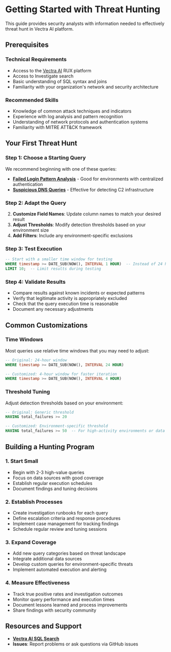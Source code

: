 # Getting Started with Threat Hunting

This guide provides security analysts with information needed to effectively threat hunt in Vectra AI platform.

## Prerequisites

### Technical Requirements
- Access to the [Vectra AI](https://www.vectra.ai) RUX platform
- Access to Investigate search
- Basic understanding of SQL syntax and joins
- Familiarity with your organization's network and security architecture

### Recommended Skills
- Knowledge of common attack techniques and indicators
- Experience with log analysis and pattern recognition
- Understanding of network protocols and authentication systems
- Familiarity with MITRE ATT&CK framework

## Your First Threat Hunt

### Step 1: Choose a Starting Query
We recommend beginning with one of these queries:
- **[Failed Login Pattern Analysis](../queries/authentication/failed-login-patterns.md)** - Good for environments with centralized authentication
- **[Suspicious DNS Queries](../queries/network/suspicious-dns-queries.md)** - Effective for detecting C2 infrastructure

### Step 2: Adapt the Query
2. **Customize Field Names**: Update column names to match your desired result
3. **Adjust Thresholds**: Modify detection thresholds based on your environment size
4. **Add Filters**: Include any environment-specific exclusions

### Step 3: Test Execution
```sql
-- Start with a smaller time window for testing
WHERE timestamp >= DATE_SUB(NOW(), INTERVAL 1 HOUR)  -- Instead of 24 hours
LIMIT 10;  -- Limit results during testing
```

### Step 4: Validate Results
- Compare results against known incidents or expected patterns
- Verify that legitimate activity is appropriately excluded
- Check that the query execution time is reasonable
- Document any necessary adjustments

## Common Customizations

### Time Windows
Most queries use relative time windows that you may need to adjust:
```sql
-- Original: 24-hour window
WHERE timestamp >= DATE_SUB(NOW(), INTERVAL 24 HOUR)

-- Customized: 4-hour window for faster iteration
WHERE timestamp >= DATE_SUB(NOW(), INTERVAL 4 HOUR)
```

### Threshold Tuning
Adjust detection thresholds based on your environment:
```sql
-- Original: Generic threshold
HAVING total_failures >= 20

-- Customized: Environment-specific threshold
HAVING total_failures >= 50  -- For high-activity environments or data type
```

## Building a Hunting Program

### 1. Start Small
- Begin with 2-3 high-value queries
- Focus on data sources with good coverage
- Establish regular execution schedules
- Document findings and tuning decisions

### 2. Establish Processes
- Create investigation runbooks for each query
- Define escalation criteria and response procedures
- Implement case management for tracking findings
- Schedule regular review and tuning sessions

### 3. Expand Coverage
- Add new query categories based on threat landscape
- Integrate additional data sources
- Develop custom queries for environment-specific threats
- Implement automated execution and alerting

### 4. Measure Effectiveness
- Track true positive rates and investigation outcomes
- Monitor query performance and execution times
- Document lessons learned and process improvements
- Share findings with security community

## Resources and Support

- **[Vectra AI SQL Search](https://support.vectra.ai/vectra/article/KB-VS-1864)**
- **Issues**: Report problems or ask questions via GitHub issues